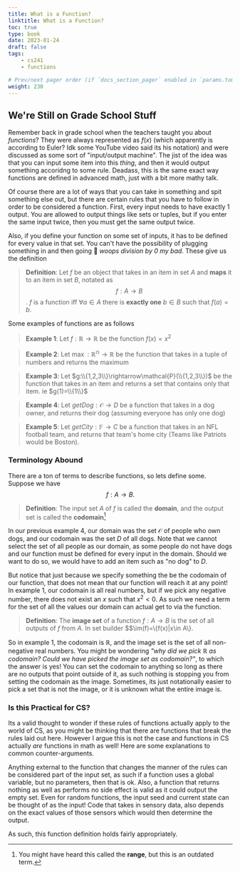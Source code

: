 ```yaml
---
title: What is a Function?
linktitle: What is a Function?
toc: true
type: book
date: 2023-01-24
draft: false
tags:
    - cs241
    - functions

# Prev/next pager order (if `docs_section_pager` enabled in `params.toml`)
weight: 230
---
```


## We're Still on Grade School Stuff

Remember back in grade school when the teachers taught you about *functions*? They were always represented as $f(x)$ (which apparently is according to Euler? Idk some YouTube video said its his notation) and were discussed as some sort of "input/output machine". The jist of the idea was that you can input some item into this *thing*, and then it would output something accoridng to some rule. Deadass, this is the same exact way functions are defined in advanced math, just with a bit more mathy talk.

Of course there are a lot of ways that you can take in something and spit something else out, but there are certain rules that you have to follow in order to be considered a function. First, every input needs to have exactly $1$ output. You are allowed to output things like sets or tuples, but if you enter the same input twice, then you must get the same output twice.

Also, if you define your function on some set of inputs, it has to be defined for every value in that set. You can't have the possibility of plugging something in and then going 🤷 *woops division by $0$ my bad*. These give us the definition

> **Definition**: Let $f$ be an object that takes in an item in set $A$ and **maps** it to an item in set $B$, notated as $$f:A\rightarrow B$$. $f$ is a function iff $\forall a\in A$ there is **exactly one** $b\in B$ such that $f(a)=b$.

Some examples of functions are as follows

> **Example 1**: Let $f:\mathbb{R}\rightarrow\mathbb{R}$ be the function $f(x)=x^2$

> **Example 2**: Let $\max:\mathbb{R^n}\rightarrow\mathbb{R}$ be the function that takes in a tuple of numbers and returns the maximum

> **Example 3**: Let $g:\\{1,2,3\\}\rightarrow\mathcal{P}(\\{1,2,3\\})$ be the function that takes in an item and returns a set that contains only that item. ie $g(1)=\\{1\\}$

> **Example 4**: Let $getDog:\mathcal{O}\rightarrow D$ be a function that takes in a dog owner, and returns their dog (assuming everyone has only one dog)

> **Example 5**: Let $getCity:\mathbb{F}\rightarrow C$ be a function that takes in an NFL football team, and returns that team's home city (Teams like Patriots would be Boston).

### Terminology Abound

There are a ton of terms to describe functions, so lets define some. Suppose we have $$f:A\rightarrow B.$$

> **Definition**: The input set $A$ of $f$ is called the **domain**, and the output set is called the **codomain**[^1]

In our previous example $4$, our domain was the set $\mathcal{O}$ of people who own dogs, and our codomain was the set $D$ of all dogs. Note that we cannot select the set of all people as our domain, as some people do not have dogs and our function must be defined for every input in the domain. Should we want to do so, we would have to add an item such as "no dog" to $D$.

But notice that just because we specify something the be the codomain of our function, that does not mean that our function will reach it at any point! In example $1$, our codomain is all real numbers, but if we pick any negative number, there does not exist an $x$ such that $x^2<0$. As such we need a term for the set of all the values our domain can actual get to via the function.

> **Definition**: The **image set** of a function $f:A\rightarrow B$ is the set of all outputs of $f$ from $A$. In set builder $$\im(f)=\\{f(x)|x\in A\\}.

So in example $1$, the codomain is $\mathbb{R}$, and the image set is the set of all non-negative real numbers. You might be wondering *"why did we pick $\mathbb{R}$ as codomain? Could we have picked the image set as codomain?"*, to which the answer is yes! You can set the codomain to anything so long as there are no outputs that point outside of it, as such nothing is stopping you from setting the codomain as the image. Sometimes, its just notationally easier to pick a set that is not the image, or it is unknown what the entire image is.

### Is this Practical for CS?

Its a valid thought to wonder if these rules of functions actually apply to the world of CS, as you might be thinking that there are functions that break the rules laid out here. However I argue this is not the case and functions in CS actually *are* functions in math as well! Here are some explanations to common counter-arguments.

Anything external to the function that changes the manner of the rules can be considered part of the input set, as such if a function uses a global variable, but no parameters, then that is ok. Also, a function that returns nothing as well as performs no side effect is valid as it could output the empty set. Even for random functions, the input seed and current state can be thought of as the input! Code that takes in sensory data, also depends on the exact values of those sensors which would then determine the output.

As such, this function definition holds fairly appropriately.

[^1]: You might have heard this called the **range**, but this is an outdated term.

